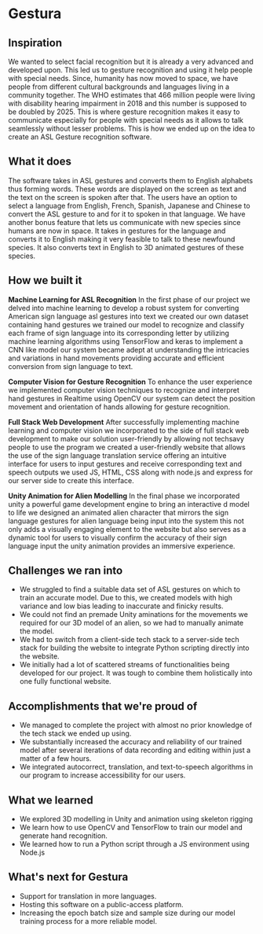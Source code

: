 # Gestura

## Inspiration
We wanted to select facial recognition but it is already a very advanced and developed upon. This led us to gesture recognition and using it help people with special needs. Since, humanity has now moved to space, we have people from different cultural backgrounds and languages living in a community together. The WHO estimates that 466 million people were living with disability hearing impairment in 2018 and this number is supposed to be doubled by 2025. This is where gesture recognition makes it easy to communicate especially for people with special needs as it allows to talk seamlessly without lesser problems. This is how we ended up on the idea to create an ASL Gesture recognition software.

## What it does
The software takes in ASL gestures and converts them to English alphabets thus forming words. These words are displayed on the screen as text and the text on the screen is spoken after that. The users have an option to select a language from English, French, Spanish, Japanese and Chinese to convert the ASL gesture to and for it to spoken in that language. We have another bonus feature that lets us communicate with new species since humans are now in space. It takes in gestures for the language and converts it to English making it very feasible to talk to these newfound species. It also converts text in English to 3D animated gestures of these species. 

## How we built it
**Machine Learning for ASL Recognition**
In the first phase of our project we delved into machine learning to develop a robust system for converting American sign language asl gestures into text we created our own dataset containing hand gestures we trained our model to recognize and classify each frame of sign language into its corresponding letter by utilizing machine learning algorithms using TensorFlow and keras to implement a CNN like model our system became adept at understanding the intricacies and variations in hand movements providing accurate and efficient conversion from sign language to text.

**Computer Vision for Gesture Recognition**
To enhance the user experience we implemented computer vision techniques to recognize and interpret hand gestures in Realtime using OpenCV our system can detect the position movement and orientation of hands allowing for gesture recognition.

**Full Stack Web Development**
After successfully implementing machine learning and computer vision we incorporated to the side of full stack web development to make our solution user-friendly by allowing not techsavy people to use the program we created a user-friendly website that allows the use of the sign language translation service offering an intuitive interface for users to input gestures and receive corresponding text and speech outputs we used JS, HTML, CSS along with node.js and express for our server side to create this interface.

**Unity Animation for Alien Modelling**
In the final phase we incorporated unity a powerful game development engine to bring an interactive d model to life we designed an animated alien character that mirrors the sign language gestures for alien language being input into the system this not only adds a visually engaging element to the website but also serves as a dynamic tool for users to visually confirm the accuracy of their sign language input the unity animation provides an immersive experience.

## Challenges we ran into
- We struggled to find a suitable data set of ASL gestures on which to train an accurate model. Due to this, we created models with high variance and low bias leading to inaccurate and finicky results.
- We could not find an premade Unity aminations for the movements we required for our 3D model of an alien, so we had to manually animate the model.
- We had to switch from a client-side tech stack to a server-side tech stack for building the website to integrate Python scripting directly into the website.
- We initially had a lot of scattered streams of functionalities being developed for our project. It was tough to combine them holistically into one fully functional website.

## Accomplishments that we're proud of
- We managed to complete the project with almost no prior knowledge of the tech stack we ended up using.
- We substantially increased the accuracy and reliability of our trained model after several iterations of data recording and editing within just a matter of a few hours.
- We integrated autocorrect, translation, and text-to-speech algorithms in our program to increase accessibility for our users.

## What we learned
- We explored 3D modelling in Unity and animation using skeleton rigging
- We learn how to use OpenCV and TensorFlow to train our model and generate hand recognition.
- We learned how to run a Python script through a JS environment using Node.js

## What's next for Gestura
- Support for translation in more languages.
- Hosting this software on a public-access platform.
- Increasing the epoch batch size and sample size during our model training process for a more reliable model.
